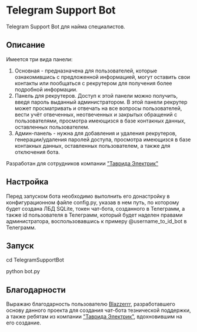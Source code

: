 # Telegram Support Bot

Telegram Support Bot для найма специалистов.

## Описание 

Имеется три вида панели:
1. Основная - предназначена для пользователей, которые ознакомившись с предложенной информацией, могут оставить свои контакты или пообщаться с рекрутером для получения более подробной информации.
2. Панель для рекрутеров. Доступ к этой панели можно получить, введя пароль выданный администратором. В этой панели рекрутер может просматривать и отвечать на все вопросы пользователей, вести учёт отвеченных, неотвеченных и закрытых обращений с пользователями, просмотра имеющизся в базе контакных данных, оставленных пользователем.
3. Админ-панель - нужна для добавления и удаления рекрутеров, генерации/удаления паролей доступа, просмотра имеющизся в базе контакных данных, оставленных пользователем, а также для отключения бота.

Разработан для сотрудников компании ["Таврида Электрик"](https://www.tavrida.ru/ter/)

## Настройка

Перед запуском бота необходимо выполнить его донастройку в конфигурационном файле config.py, указав в нем путь, по которому будет создана ЛБД SQLite, токен чат-бота, созданного в Телеграмм, а также id пользователя в Телеграмм, который будет наделен правами администратора, воспользовавшись к примеру @username_to_id_bot в Телеграмм.

## Запуск

cd TelegramSupportBot

python bot.py

## Благодарности

Выражаю благодарность пользователю [Blazzerrr](https://github.com/Blazzerrr), разработавшего основу данного проекта для создания чат-бота тезнической поддержки, а также ребятам из компании ["Таврида Электрик"](https://www.tavrida.ru/ter/), вдохновившим на его создание.
